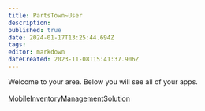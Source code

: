 ```yaml
---
title: PartsTown~User
description: 
published: true
date: 2024-01-17T13:25:44.694Z
tags: 
editor: markdown
dateCreated: 2023-11-08T15:41:37.906Z
---
```


Welcome to your area. Below you will see all of your apps.<br><br>[MobileInventoryManagementSolution](/Apps/MIMS/MobileInventoryManagementSolution)<br>